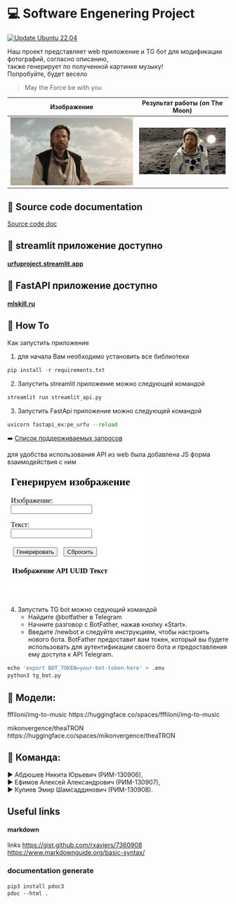 # :computer: Software Engenering Project

[![Update Ubuntu 22.04](https://github.com/AAEfimov/URFU_PI/actions/workflows/python-app.yml/badge.svg)](https://github.com/AAEfimov/URFU_PI/actions/workflows/python-app.yml)

Наш проект представляет web приложение и TG бот для модификации фотографий, согласно описанию,  
также генерирует по полученной картинке музыку!  
Попробуйте, будет весело

> May the Force be with you

Изображение  | Результат работы (on The Moon)
---------|:-------:
![image](Img/from.jpg)  |   ![image](Img/result.png)  

## :gem: Source code documentation

[Source code doc](https://htmlpreview.github.io/?https://github.com/AAEfimov/URFU_PI/blob/main/html/URFU_PI/index.html)  

## :gem: streamlit приложение доступно

#### [urfuproject.streamlit.app](https://urfuproject.streamlit.app/)

## :gem: FastAPI приложение доступно

#### [mlskill.ru](http://mlskill.ru:8000/)

## :gem: How To

Как запустить приложение  
1) для начала Вам необходимо установить все библиотеки
```Python
pip install -r requirements.txt
```
2) Запустить streamlit приложение можно следующей командой
```Python
streamlit run streamlit_api.py 
```
3) Запустить FastApi приложение можно следующей командой
```Python
uvicorn fastapi_ex:pe_urfu --reload
```
:arrow_right: [Список поддерживаемых запросов](fastapi_doc.md)  

для удобства использования API из web была добавлена JS форма взаимодействия с ним

![image](Img/js_form.png)  

4) Запустить TG bot можно седующий командой  
    * Найдите @botfather в Telegram  
    * Начните разговор с BotFather, нажав кнопку «Start».  
    * Введите /newbot и следуйте инструкциям, чтобы настроить нового бота. BotFather
   предоставит вам токен, который вы будете использовать для аутентификации своего бота и предоставления ему доступа к API Telegram.  

```Python
echo 'export BOT_TOKEN=your-bot-token-here' > .env
python3 tg_bot.py
```
## :gem: Модели:

<p>fffiloni/img-to-music https://huggingface.co/spaces/fffiloni/img-to-music</p>
<p>mikonvergence/theaTRON https://huggingface.co/spaces/mikonvergence/theaTRON</p>

## :gem: Команда:  

:arrow_forward: Абдюшев Никита Юрьевич (РИМ-130906),  
:arrow_forward: Ефимов Алексей Александрович (РИМ-130907),  
:arrow_forward: Кулиев Эмир Шамсаддинович  (РИМ-130908).

## Useful links

#### markdown
links https://gist.github.com/rxaviers/7360908  
https://www.markdownguide.org/basic-syntax/  

### documentation generate   

```
pip3 install pdoc3
pdoc --html .
``` 
